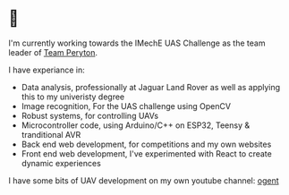 # 👋

I'm currently working towards the IMechE UAS Challenge as the team leader of [Team Peryton](https://team-peryton.github.io).

I have experiance in:
- Data analysis, professionally at Jaguar Land Rover as well as applying this to my univeristy degree
- Image recognition, For the UAS challenge using OpenCV
- Robust systems, for controlling UAVs
- Microcontroller code, using Arduino/C++ on ESP32, Teensy & tranditional AVR
- Back end web development, for competitions and my own websites
- Front end web development, I've experimented with React to create dynamic experiences

I have some bits of UAV development on my own youtube channel: [ogent](https://www.youtube.com/channel/UCZr66PF8qm9jqRmPN1NgplA)
